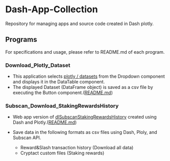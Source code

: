 # Dash-App-Collection
Repository for managing apps and source code created in Dash plotly.

## Programs
For specifications and usage, please refer to README.md of each program.

### Download_Plotly_Dataset
* This application selects [plotly / datasets](https://github.com/plotly/datasets) from the Dropdown component and displays it in the DataTable component.
* The displayed Dataset (DataFrame object) is saved as a csv file by executing the Button component.([README.md](./Download_Plotly_Dataset/dlPlotlyDataset/README.md))

### Subscan_Download_StakingRewardsHistory
* Web app version of [dlSubscanStakingRewardsHistory](https://github.com/7rikazhexde/dlSubscanStakingRewardsHistory#dlsubscanstakingrewardshistory) created using Dash and Plotly.([README.md](./Subscan_Download_StakingRewardsHistory/dlSubscanStakingRewardsHistoryDash/README.md))

* Save data in the following formats as csv files using Dash, Ploly, and Subscan API.
  * Reward&Slash transaction history (Download all data)  
  * Cryptact custom files (Staking rewards) 